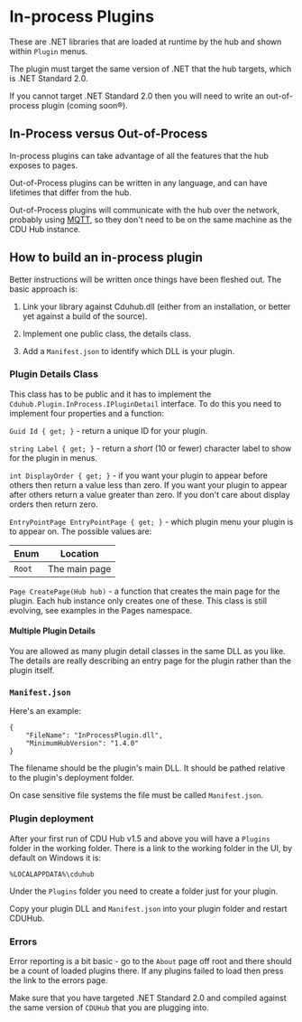 ﻿# In-process Plugins

These are .NET libraries that are loaded at runtime by the hub and shown
within `Plugin` menus.

The plugin must target the same version of .NET that the hub targets,
which is .NET Standard 2.0.

If you cannot target .NET Standard 2.0 then you will need to write an
out-of-process plugin (coming soon®).

## In-Process versus Out-of-Process

In-process plugins can take advantage of all the features that the hub
exposes to pages.

Out-of-Process plugins can be written in any language, and can have
lifetimes that differ from the hub.

Out-of-Process plugins will communicate with the hub over the network,
probably using [MQTT](https://mqtt.org/), so they don't need to be on
the same machine as the CDU Hub instance.



## How to build an in-process plugin

Better instructions will be written once things have been fleshed out.
The basic approach is:

1. Link your library against Cduhub.dll (either from an installation,
   or better yet against a build of the source).

2. Implement one public class, the details class.

3. Add a `Manifest.json` to identify which DLL is your plugin.


### Plugin Details Class

This class has to be public and it has to implement the
`Cduhub.Plugin.InProcess.IPluginDetail` interface. To do this you need
to implement four properties and a function:

`Guid Id { get; }` - return a unique ID for your plugin.

`string Label { get; }` - return a *short* (10 or fewer) character label
to show for the plugin in menus.

`int DisplayOrder { get; }` - if you want your plugin to appear before
others then return a value less than zero. If you want your plugin to
appear after others return a value greater than zero. If you don't care
about display orders then return zero.

`EntryPointPage EntryPointPage { get; }` - which plugin menu your plugin
is to appear on. The possible values are:

| Enum   | Location |
| ---    | --- |
| `Root` | The main page |

`Page CreatePage(Hub hub)` - a function that creates the main page for the
plugin. Each hub instance only creates one of these. This class is still
evolving, see examples in the Pages namespace.


#### Multiple Plugin Details

You are allowed as many plugin detail classes in the same DLL as you like.
The details are really describing an entry page for the plugin rather than
the plugin itself.


### `Manifest.json`

Here's an example:

```
{
    "FileName": "InProcessPlugin.dll",
    "MinimumHubVersion": "1.4.0"
}
```

The filename should be the plugin's main DLL. It should be pathed relative to the
plugin's deployment folder.

On case sensitive file systems the file must be called `Manifest.json`.

### Plugin deployment

After your first run of CDU Hub v1.5 and above you will have a `Plugins` folder in
the working folder. There is a link to the working folder in the UI, by default on
Windows it is:

```
%LOCALAPPDATA%\cduhub
```

Under the `Plugins` folder you need to create a folder just for your plugin.

Copy your plugin DLL and `Manifest.json` into your plugin folder and restart CDUHub.


### Errors

Error reporting is a bit basic - go to the `About` page off root and there should be
a count of loaded plugins there. If any plugins failed to load then press the link
to the errors page.

Make sure that you have targeted .NET Standard 2.0 and compiled against the same
version of `CDUHub` that you are plugging into.
